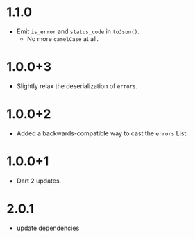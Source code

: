 # 1.1.0
* Emit `is_error` and `status_code` in `toJson()`.
    * No more `camelCase` at all.

# 1.0.0+3
* Slightly relax the deserialization of `errors`.

# 1.0.0+2
* Added a backwards-compatible way to cast the `errors` List.

# 1.0.0+1
* Dart 2 updates.

# 2.0.1

- update dependencies
